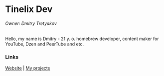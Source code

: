 # Tinelix Dev
###### Owner: Dmitry Tretyakov
Hello, my name is Dmitry - 21 y. o. homebrew developer, content maker for YouTube, Dzen and PeerTube and etc.
### Links
[Website](https://tinelix.ru) | [My projects](https://github.com/tinelix/.github/blob/main/my_projects.md)

